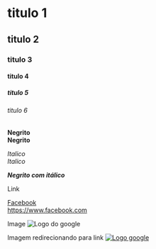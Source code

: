 # titulo 1
## titulo 2
### titulo 3
#### titulo 4
##### titulo 5
###### titulo 6


**Negrito** <br>
__Negrito__

*Italico* <br>
_Italico_

_**Negrito com itálico**_

Link <br> 

[Facebook](https://www.facebook.com/) <br>
https://www.facebook.com

Image
![Logo do google](https://play-lh.googleusercontent.com/1-hPxafOxdYpYZEOKzNIkSP43HXCNftVJVttoo4ucl7rsMASXW3Xr6GlXURCubE1tA=w3840-h2160-rw)


Imagem redirecionando para link
[![Logo google](https://play-lh.googleusercontent.com/1-hPxafOxdYpYZEOKzNIkSP43HXCNftVJVttoo4ucl7rsMASXW3Xr6GlXURCubE1tA=w3840-h2160-rw)](https://www.google.com/) 